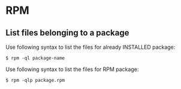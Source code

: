 # RPM

## List files belonging to a package

Use following syntax to list the files for already INSTALLED package:

```
$ rpm -ql package-name
```

Use following syntax to list the files for RPM package:

```
$ rpm -qlp package.rpm
```
